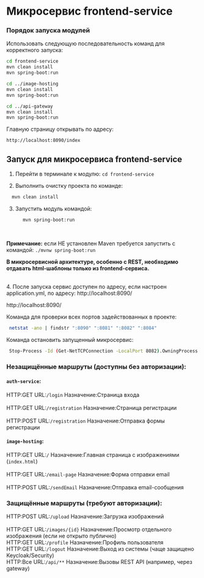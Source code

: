 # Микросервис frontend-service
### Порядок запуска модулей
Использовать следующую последовательность команд для корректного запуска:

```bash
cd frontend-service
mvn clean install
mvn spring-boot:run

cd ../image-hosting
mvn clean install
mvn spring-boot:run

cd ../api-gateway
mvn clean install
mvn spring-boot:run
```
Главную страницу открывать по адресу:
```
http://localhost:8090/index
```
## Запуск для микросервиса frontend-service

1. Перейти в терминале к модулю:  ```cd frontend-service```

2. Выполнить очистку проекта по команде:
  ```bash
    mvn clean install
  ```

3. Запустить модуль командой:
  ```bash
        mvn spring-boot:run
  ```

<br>

**Примечание:** если НЕ установлен Maven требуется запустить с командой: ```./mvnw spring-boot:run ```

**В микросервисной архитектуре, особенно с REST, необходимо отдавать html-шаблоны только из frontend-сервиса.**

<br>
4. После запуска сервис доступен по адресу, если настроен application.yml, по адресу: http://localhost:8090/

http://localhost:8090/

Команда для проверки всех портов задействованных в проекте:
 ```bash
  netstat -ano | findstr ":8090" ":8081" ":8082" ":8084"
  ```
Команда остановить запущенный микросервис:
  ```bash
   Stop-Process -Id (Get-NetTCPConnection -LocalPort 8082).OwningProcess -Force
  ```

### Незащищённые маршруты (доступны без авторизации):

#### `auth-service`:

HTTP:GET  URL:`/login` Назначение:Страница входа <br>                
HTTP:GET  URL:`/registration` Назначение:Страница регистрации <br>  
HTTP:POST  URL:`/registration` Назначение:Отправка формы регистрации <br>

#### `image-hosting`:

HTTP:GET  URL:`/` Назначение:Главная страница с изображениями (`index.html`) <br>  
HTTP:GET  URL:`/email-page` Назначение:Форма отправки email <br>     
HTTP:POST  URL:`/sendEmail` Назначение:Отправка email-сообщения <br>

### Защищённые маршруты (требуют авторизации):

HTTP:POST URL:`/upload` Назначение:Загрузка изображений <br>  
HTTP:GET URL:`/images/{id}` Назначение:Просмотр отдельного изображения (если не открыто публично) <br>
HTTP:GET URL:`/profile` Назначение:Профиль пользователя <br>
HTTP:GET URL:`/logout` Назначение:Выход из системы (чаще защищено Keycloak/Security) <br>
HTTP:Все URL:`/api/**` Назначение:Вызовы REST API (например, через gateway) <br>